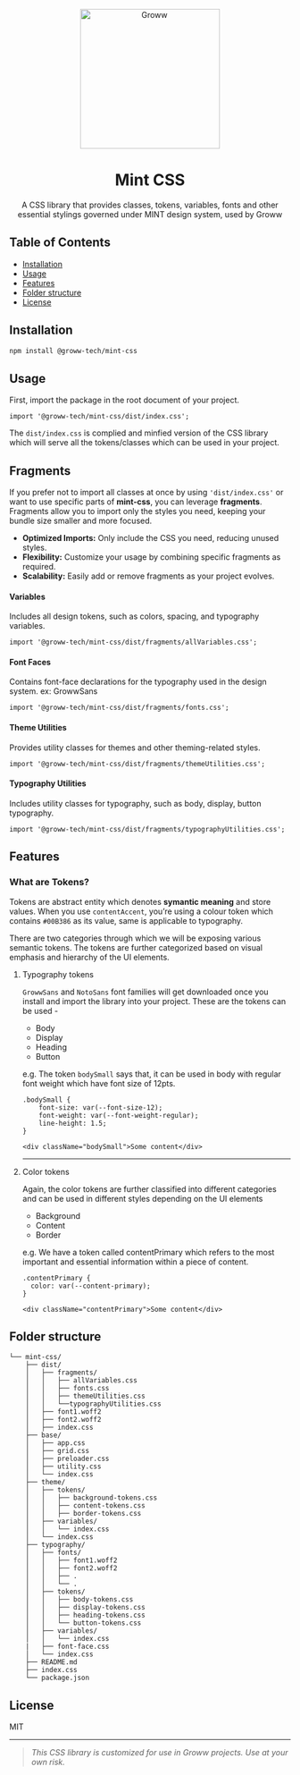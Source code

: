 <p align="center">
  <a href="https://groww.in/" rel="noopener" target="_blank"><img width="250" src="https://storage.googleapis.com/groww-assets/web-assets/img/website-logo/logo-light-groww.svg" alt="Groww"></a>
</p>

<h1 align="center">Mint CSS</h1>

<p align="center">A CSS library that provides classes, tokens, variables, fonts and other essential stylings governed under MINT design system, used by Groww</p>

## Table of Contents

- [Installation](#installation)
- [Usage](#usage)
- [Features](#features)
- [Folder structure](#folder-structure)
- [License](#license)

## Installation

```bash
npm install @groww-tech/mint-css
```

## Usage

First, import the package in the root document of your project.

```
import '@groww-tech/mint-css/dist/index.css';
```

The `dist/index.css` is complied and minfied version of the CSS library which will serve all the tokens/classes which can be used in your project.

## Fragments

If you prefer not to import all classes at once by using `'dist/index.css'` or want to use specific parts of **mint-css**, you can leverage **fragments**. Fragments allow you to import only the styles you need, keeping your bundle size smaller and more focused.

- **Optimized Imports:** Only include the CSS you need, reducing unused styles.
- **Flexibility:** Customize your usage by combining specific fragments as required.
- **Scalability:** Easily add or remove fragments as your project evolves.

#### Variables

Includes all design tokens, such as colors, spacing, and typography variables.

```
import '@groww-tech/mint-css/dist/fragments/allVariables.css';
```

#### Font Faces

Contains font-face declarations for the typography used in the design system. ex: GrowwSans

```
import '@groww-tech/mint-css/dist/fragments/fonts.css';
```

#### Theme Utilities

Provides utility classes for themes and other theming-related styles.

```
import '@groww-tech/mint-css/dist/fragments/themeUtilities.css';
```

#### Typography Utilities

Includes utility classes for typography, such as body, display, button typography.

```
import '@groww-tech/mint-css/dist/fragments/typographyUtilities.css';
```

## Features

### What are Tokens?

Tokens are abstract entity which denotes **symantic meaning** and store values. When you use `contentAccent`, you’re using a colour token which contains `#00B386` as its value, same is applicable to typography.

There are two categories through which we will be exposing various semantic tokens. The tokens are further categorized based on visual emphasis and hierarchy of the UI elements.

1. Typography tokens

   `GrowwSans` and `NotoSans` font families will get downloaded once you install and import the library into your project. These are the tokens can be used -

   - Body
   - Display
   - Heading
   - Button

   e.g. The token `bodySmall` says that, it can be used in body with regular font weight which have font size of 12pts.

   ```
   .bodySmall {
       font-size: var(--font-size-12);
       font-weight: var(--font-weight-regular);
       line-height: 1.5;
   }
   ```

   `<div className="bodySmall">Some content</div>`

   ***

2. Color tokens

   Again, the color tokens are further classified into different categories and can be used in different styles depending on the UI elements

   - Background
   - Content
   - Border

   e.g. We have a token called contentPrimary which refers to the most important and essential information within a piece of content.

   ```
   .contentPrimary {
     color: var(--content-primary);
   }
   ```

   `<div className="contentPrimary">Some content</div>`

## Folder structure

```
└── mint-css/
    ├── dist/
    │   ├── fragments/
    │   │   ├── allVariables.css
    │   │   ├── fonts.css
    │   │   ├── themeUtilities.css
    │   │   └──typographyUtilities.css
    │   ├── font1.woff2
    │   ├── font2.woff2
    │   ├── index.css
    ├── base/
    │   ├── app.css
    │   ├── grid.css
    │   ├── preloader.css
    │   ├── utility.css
    │   └── index.css
    ├── theme/
    │   ├── tokens/
    │   │   ├── background-tokens.css
    │   │   ├── content-tokens.css
    │   │   ├── border-tokens.css
    │   ├── variables/
    │   │   └── index.css
    │   └── index.css
    ├── typography/
    │   ├── fonts/
    │   │   ├── font1.woff2
    │   │   ├── font2.woff2
    │   │   ├── .
    │   │   └── .
    │   ├── tokens/
    │   │   ├── body-tokens.css
    │   │   ├── display-tokens.css
    │   │   ├── heading-tokens.css
    │   │   └── button-tokens.css
    │   ├── variables/
    │   │   └── index.css
    |   ├── font-face.css
    │   └── index.css
    ├── README.md
    ├── index.css
    └── package.json

```

## License

MIT

---

> _This CSS library is customized for use in Groww projects. Use at your own risk._
